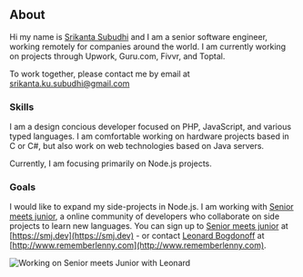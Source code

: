 ## About

Hi my name is [Srikanta Subudhi](mailto:srikanta.ku.subudhi@gmail.com) and I am a senior software engineer, working remotely for companies around the world. I am currently working on projects through Upwork, Guru.com, Fivvr, and Toptal.

To work together, please contact me by email at [srikanta.ku.subudhi@gmail.com](mailto:srikanta.ku.subudhi@gmail.com)

### Skills

I am a design concious developer focused on PHP, JavaScript, and various typed languages. I am comfortable working on hardware projects based in C or C#, but also work on web technologies based on Java servers.

Currently, I am focusing primarily on Node.js projects.

### Goals

I would like to expand my side-projects in Node.js. I am working with [Senior meets junior](https://smj.dev), a online community of developers who collaborate on side projects to learn new languages. You can sign up to [Senior meets junior](https://smj.dev) at [https://smj.dev](https://smj.dev) - or contact [Leonard Bogdonoff](http://www.rememberlenny.com) at [http://www.rememberlenny.com](http://www.rememberlenny.com).

![Working on Senior meets Junior with Leonard](https://user-images.githubusercontent.com/1332366/70382320-ce131f00-1927-11ea-8554-6fb34dac37b7.png)
